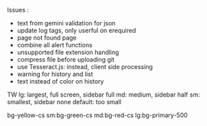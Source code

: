 Issues : 

- text from gemini validation for json
- update log tags, only userful on erequired
- page not found page 
- combine all alert functions
- unsupported file extension handling 
- compress file before uploading git 
- use Tesseract.js: instead, client side processing
- warning for history and list 
- text instead of color on history 

TW
lg: largest, full screen, sidebar full
md: medium, sidebar half
sm: smallest, sidebar none 
default: too small

bg-yellow-cs sm:bg-green-cs md:bg-red-cs lg:bg-primary-500

